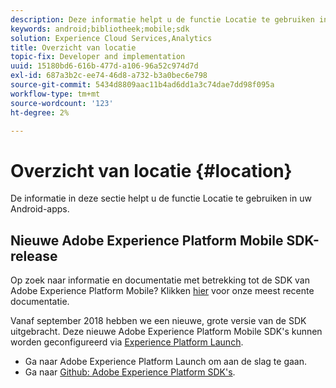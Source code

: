 ```yaml
---
description: Deze informatie helpt u de functie Locatie te gebruiken in uw Android-apps.
keywords: android;bibliotheek;mobile;sdk
solution: Experience Cloud Services,Analytics
title: Overzicht van locatie
topic-fix: Developer and implementation
uuid: 15180bd6-616b-477d-a106-96a52c974d7d
exl-id: 687a3b2c-ee74-46d8-a732-b3a0bec6e798
source-git-commit: 5434d8809aac11b4ad6dd1a3c74dae7dd98f095a
workflow-type: tm+mt
source-wordcount: '123'
ht-degree: 2%

---
```


# Overzicht van locatie {#location}

De informatie in deze sectie helpt u de functie Locatie te gebruiken in uw Android-apps.

## Nieuwe Adobe Experience Platform Mobile SDK-release

Op zoek naar informatie en documentatie met betrekking tot de SDK van Adobe Experience Platform Mobile? Klikken [hier](https://aep-sdks.gitbook.io/docs/) voor onze meest recente documentatie.

Vanaf september 2018 hebben we een nieuwe, grote versie van de SDK uitgebracht. Deze nieuwe Adobe Experience Platform Mobile SDK&#39;s kunnen worden geconfigureerd via [Experience Platform Launch](https://www.adobe.com/experience-platform/launch.html).

* Ga naar Adobe Experience Platform Launch om aan de slag te gaan.
* Ga naar [Github: Adobe Experience Platform SDK&#39;s](https://github.com/Adobe-Marketing-Cloud/acp-sdks).

